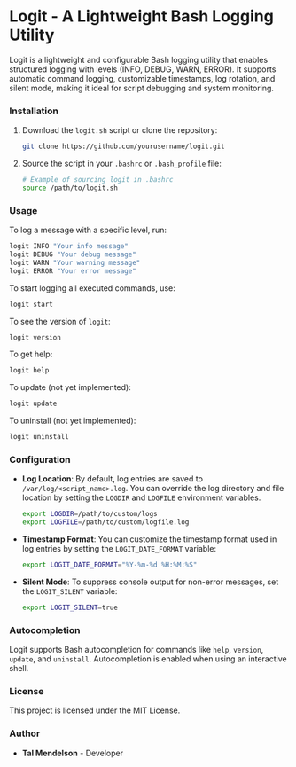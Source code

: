 # Logit - A Lightweight Bash Logging Utility

Logit is a lightweight and configurable Bash logging utility that enables structured logging with levels (INFO, DEBUG, WARN, ERROR). It supports automatic command logging, customizable timestamps, log rotation, and silent mode, making it ideal for script debugging and system monitoring.

### Installation
1. Download the `logit.sh` script or clone the repository:

    ```bash
    git clone https://github.com/yourusername/logit.git
    ```

2. Source the script in your `.bashrc` or `.bash_profile` file:

    ```bash
    # Example of sourcing logit in .bashrc
    source /path/to/logit.sh
    ```

### Usage
To log a message with a specific level, run:

```bash
logit INFO "Your info message"
logit DEBUG "Your debug message"
logit WARN "Your warning message"
logit ERROR "Your error message"
```

To start logging all executed commands, use:

```bash
logit start
```

To see the version of `logit`:

```bash
logit version
```

To get help:

```bash
logit help
```

To update (not yet implemented):

```bash
logit update
```

To uninstall (not yet implemented):

```bash
logit uninstall
```

### Configuration
- **Log Location**: By default, log entries are saved to `/var/log/<script_name>.log`. You can override the log directory and file location by setting the `LOGDIR` and `LOGFILE` environment variables.

    ```bash
    export LOGDIR=/path/to/custom/logs
    export LOGFILE=/path/to/custom/logfile.log
    ```

- **Timestamp Format**: You can customize the timestamp format used in log entries by setting the `LOGIT_DATE_FORMAT` variable:

    ```bash
    export LOGIT_DATE_FORMAT="%Y-%m-%d %H:%M:%S"
    ```

- **Silent Mode**: To suppress console output for non-error messages, set the `LOGIT_SILENT` variable:

    ```bash
    export LOGIT_SILENT=true
    ```

### Autocompletion
Logit supports Bash autocompletion for commands like `help`, `version`, `update`, and `uninstall`. Autocompletion is enabled when using an interactive shell.

### License
This project is licensed under the MIT License.

### Author
- **Tal Mendelson** - Developer